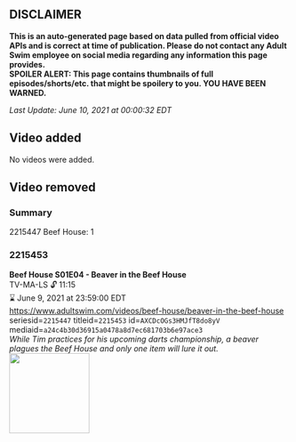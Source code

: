 ## DISCLAIMER
**This is an auto-generated page based on data pulled from official video APIs and is correct at time of publication. Please do not contact any Adult Swim employee on social media regarding any information this page provides.**  
**SPOILER ALERT: This page contains thumbnails of full episodes/shorts/etc. that might be spoilery to you. YOU HAVE BEEN WARNED.**  

_Last Update: June 10, 2021 at 00:00:32 EDT_
## Video added
No videos were added.  
## Video removed
### Summary
2215447 Beef House: 1  
### 2215453
**Beef House S01E04 - Beaver in the Beef House**  
TV-MA-LS 🔓 11:15  
⌛ June 9, 2021 at 23:59:00 EDT  
https://www.adultswim.com/videos/beef-house/beaver-in-the-beef-house  
seriesid=`2215447` titleid=`2215453` id=`AXCDcOGs3HMJfT8do8yV` mediaid=`a24c4b30d36915a0478a8d7ec681703b6e97ace3`  
_While Tim practices for his upcoming darts championship, a beaver plagues the Beef House and only one item will lure it out._  
<a href="https://media.cdn.adultswim.com/uploads/20200226/thumbnails/2_202261639344-BeefHouse_106_dup-20200106.jpg"><img src="https://media.cdn.adultswim.com/uploads/20200226/thumbnails/2_202261639344-BeefHouse_106_dup-20200106.jpg" height="144px" /></a>
